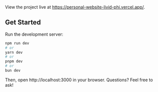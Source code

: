 View the project live at https://personal-website-livid-phi.vercel.app/.

## Get Started

Run the development server:

```bash
npm run dev
# or
yarn dev
# or
pnpm dev
# or
bun dev
```

Then, open http://localhost:3000 in your browser. Questions? Feel free to ask!
